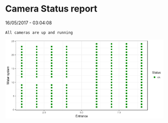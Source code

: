 Camera Status report
================
16/05/2017 - 03:04:08

    All cameras are up and running

![](camreport_files/figure-markdown_github/unnamed-chunk-2-1.png)
